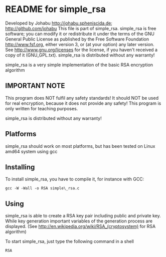 README for simple\_rsa
======================
Developed by Johabu <http://johabu.spheniscida.de>; <http://github.com/johabu>
This file is part of simple\_rsa.
simple\_rsa is free software; you can modify it or redistribute it 
under the terms of the GNU General Public License as published by
the Free Software Foundation <http://www.fsf.org>, either version 3,
or (at your option) any later version.
See <http://www.gnu.org/licenses> for the license, if you haven't received a copy of it (GNU\_GPL.txt).
simple\_rsa is distributed without any warranty!

simple\_rsa is a very simple implementation of the basic RSA encryption algorithm

IMPORTANT NOTE
---------------
This program does NOT fulfil any safety standards! It should NOT be used for real
encryption, because it does not provide any safety! This program is only written 
for teaching purposes.

simple\_rsa is distributed without any warranty!

Platforms
----------
simple\_rsa should work on most platforms, but has been tested on Linux amd64 system using gcc

Installing
-----------
To install simple\_rsa, you have to compile it, for instance with GCC:

	gcc -W -Wall -o RSA simple\_rsa.c

Using
------
simple\_rsa is able to create a RSA key pair including public and private key.
While key generation important variables of the generation process are displayed.
(See <http://en.wikipedia.org/wiki/RSA_(cryptosystem)> for RSA algorithm)

To start simple\_rsa, just type the following command in a shell

	RSA
